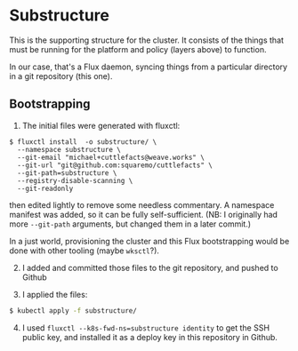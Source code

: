 # Substructure

This is the supporting structure for the cluster. It consists of the
things that must be running for the platform and policy (layers above)
to function.

In our case, that's a Flux daemon, syncing things from a particular
directory in a git repository (this one).

## Bootstrapping

1. The initial files were generated with fluxctl:

```
$ fluxctl install  -o substructure/ \
  --namespace substructure \
  --git-email "michael+cuttlefacts@weave.works" \
  --git-url "git@github.com:squaremo/cuttlefacts" \
  --git-path=substructure \
  --registry-disable-scanning \
  --git-readonly
```

then edited lightly to remove some needless commentary. A namespace
manifest was added, so it can be fully self-sufficient. (NB: I
originally had more `--git-path` arguments, but changed them in a
later commit.)

In a just world, provisioning the cluster and this Flux bootstrapping
would be done with other tooling (maybe `wksctl`?).

2. I added and committed those files to the git repository, and pushed to Github

3. I applied the files:

```bash
$ kubectl apply -f substructure/
```

4. I used `fluxctl --k8s-fwd-ns=substructure identity` to get the SSH
   public key, and installed it as a deploy key in this repository in
   Github.

